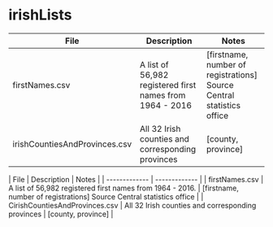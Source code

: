 # irishLists


| File  | Description | Notes |
| ------------- | ------------- | ------------- |
| firstNames.csv  | A list of 56,982 registered first names from 1964 - 2016  | [firstname, number of registrations] Source Central statistics office |
| irishCountiesAndProvinces.csv  | All 32 Irish counties and corresponding provinces  | [county, province] |


| File  | Description | Notes |
| ------------- | ------------- |
| firstNames.csv  | A list of 56,982 registered first names from 1964 - 2016. | [firstname, number of registrations] Source Central statistics office  |
| CirishCountiesAndProvinces.csv  |  All 32 Irish counties and corresponding provinces | [county, province] |


